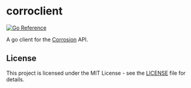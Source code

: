 # corroclient
[![Go Reference](https://pkg.go.dev/badge/github.com/valyentdev/corroclient.svg)](https://pkg.go.dev/github.com/valyentdev/corroclient)


A go client for the [Corrosion](https://github.com/superfly/corrosion) API.

## License
This project is licensed under the MIT License - see the [LICENSE](LICENSE) file for details.